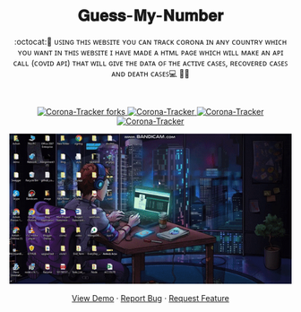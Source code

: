 # 
 <h1 align="center">𝐆𝐮𝐞𝐬𝐬-𝐌𝐲-𝐍𝐮𝐦𝐛𝐞𝐫</h1>
<p align="center">
:octocat:🌟 ᴜꜱɪɴɢ ᴛʜɪꜱ ᴡᴇʙꜱɪᴛᴇ ʏᴏᴜ ᴄᴀɴ ᴛʀᴀᴄᴋ ᴄᴏʀᴏɴᴀ ɪɴ ᴀɴʏ ᴄᴏᴜɴᴛʀʏ ᴡʜɪᴄʜ ʏᴏᴜ ᴡᴀɴᴛ ɪɴ ᴛʜɪꜱ ᴡᴇʙꜱɪᴛᴇ ɪ ʜᴀᴠᴇ ᴍᴀᴅᴇ ᴀ ʜᴛᴍʟ ᴘᴀɢᴇ ᴡʜɪᴄʜ ᴡɪʟʟ ᴍᴀᴋᴇ ᴀɴ ᴀᴘɪ ᴄᴀʟʟ (ᴄᴏᴠɪᴅ ᴀᴘɪ) ᴛʜᴀᴛ ᴡɪʟʟ ɢɪᴠᴇ ᴛʜᴇ ᴅᴀᴛᴀ ᴏꜰ ᴛʜᴇ ᴀᴄᴛɪᴠᴇ ᴄᴀꜱᴇꜱ, ʀᴇᴄᴏᴠᴇʀᴇᴅ ᴄᴀꜱᴇꜱ ᴀɴᴅ ᴅᴇᴀᴛʜ ᴄᴀꜱᴇꜱ💻 🎯🚀
<p><br>
<a href="https://github.com/ashish2030/Guess-My-Number/fork" target="blank">
<p align="center">
   <img src="https://img.shields.io/github/forks/ashish2030/Guess-My-Number?style=flat-square" alt="Corona-Tracker forks"/>
</a>
<a href="https://github.com/ashish2030/Guess-My-Number/stargazers" target="blank">
<img src="https://img.shields.io/github/stars/ashish2030/Guess-My-Number?style=flat-square" alt="Corona-Tracker"/>
</a>
<a href="https://github.com/ashish2030/Guess-My-Number/issues" target="blank">
<img src="https://img.shields.io/github/issues/ashish2030/Guess-My-Number?style=flat-square" alt="Corona-Tracker"/></a>
<a href="https://github.com/ashish2030/Corona-Tracker/pulls" target="blank">
<img src="https://img.shields.io/github/issues-pr/ashish2030/Guess-My-Number?style=flat-square" alt="Corona-Tracker"/>
</a>
  </p>
<p align="center"><img src="https://github.com/Ashish2030/Guess-My-Number/blob/master/videos/video.gif"></p>
<p align="center">
    <a href="https://ashish2030.github.io/Guess-My-Number/" target="blank">View Demo</a>
    ·
    <a href="https://github.com/ashish2030/Guess-My-Number/issues/new/choose">Report Bug</a>
    ·
    <a href="https://github.com/ashish2030/Guess-My-Number/issues/new/choose">Request Feature</a>
</p>


